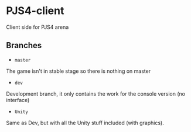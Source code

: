 # PJS4-client
Client side for PJS4 arena

## Branches
- `master`

The game isn't in stable stage so there is nothing on master

- `dev`

Development branch, it only contains the work for the console version (no interface)

- `Unity`

Same as Dev, but with all the Unity stuff included (with graphics).
